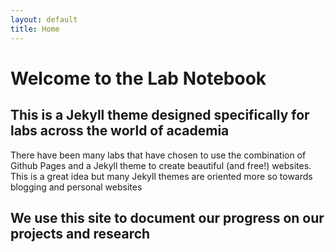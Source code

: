 ```yaml
---
layout: default
title: Home
---
```


# Welcome to the Lab Notebook

## This is a Jekyll theme designed specifically for labs across the world of academia

There have been many labs that have chosen to use the combination of Github
Pages and a Jekyll theme to create beautiful (and free!) websites. This is a
great idea but many Jekyll themes are oriented more so towards blogging and
personal websites

## We use this site to document our progress on our projects and research
